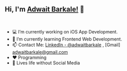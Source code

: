 
## Hi, I'm [Adwait Barkale!](https://iadwait.github.io/Personal-Site/) 👋

<br/>

- 💻 I’m currently working on iOS App Development.
- 🌱 I’m currently learning Frontend Web Development.
- 📫 Contact Me: [LinkedIn - @adwaitbarkale](https://in.linkedin.com/in/adwait-barkale-a77092119) , [Gmail] adwaitbarkale@gmail.com
- ❤️ Programming
- 📵 Lives life without Social Media

<br/>
